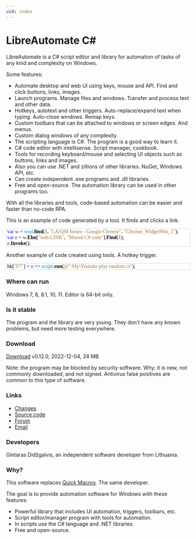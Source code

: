 ```yaml
---
uid: index
---
```


# LibreAutomate C#

LibreAutomate is a C# script editor and library for automation of tasks of any kind and complexity on Windows.

Some features:
- Automate desktop and web UI using keys, mouse and API. Find and click buttons, links, images.
- Launch programs. Manage files and windows. Transfer and process text and other data.
- Hotkeys, autotext and other triggers. Auto-replace/expand text when typing. Auto-close windows. Remap keys.
- Custom toolbars that can be attached to windows or screen edges. And menus.
- Custom dialog windows of any complexity.
- The scripting language is C#. The program is a good way to learn it.
- C# code editor with intellisense. Script manager, cookbook.
- Tools for recording keyboard/mouse and selecting UI objects such as buttons, links and images.
- Also you can use .NET and zillions of other libraries. NuGet, Windows API, etc.
- Can create independent .exe programs and .dll libraries.
- Free and open-source. The automation library can be used in other programs too.

With all the libraries and tools, code-based automation can be easier and faster than no-code RPA.

This is an example of code generated by a tool. It finds and clicks a link.

<pre style='background-color:#FFFFFF;border:#D1D7DC;border-style:solid;border-width:1px;padding-left:2px;line-height:normal;color:black;tab-size:4;font-family:"Consolas";'>
<span style='color:#0000FF'>var</span> <span style='color:#204020'>w</span> <span style='color:#0000FF'>=</span> <span style='color:#0080C0'>wnd</span><span style='color:#0000FF'>.</span><span style='color:#000000;font-weight: bold'>find</span><span style='color:#000000'>(</span><span style='color:#804000'>1</span><span style='color:#000000'>,</span> <span style='color:#A07040'>&quot;LA/QM forum - Google Chrome&quot;</span><span style='color:#000000'>,</span> <span style='color:#A07040'>&quot;Chrome_WidgetWin_1&quot;</span><span style='color:#000000'>);</span>
<span style='color:#0000FF'>var</span> <span style='color:#204020'>e</span> <span style='color:#0000FF'>=</span> <span style='color:#204020'>w</span><span style='color:#0000FF'>.</span><span style='color:#000000;font-weight: bold'>Elm</span><span style='color:#000000'>[</span><span style='color:#A07040'>&quot;web:LINK&quot;</span><span style='color:#000000'>,</span> <span style='color:#A07040'>&quot;Shared C# code&quot;</span><span style='color:#000000'>]</span><span style='color:#0000FF'>.</span><span style='color:#000000;font-weight: bold'>Find</span><span style='color:#000000'>(</span><span style='color:#804000'>1</span><span style='color:#000000'>);</span>
<span style='color:#204020'>e</span><span style='color:#0000FF'>.</span><span style='color:#000000;font-weight: bold'>Invoke</span><span style='color:#000000'>();</span>
</pre>

Another example of code created using tools. A hotkey trigger.

<pre style='background-color:#FFFFFF;border:#D1D7DC;border-style:solid;border-width:1px;padding-left:2px;line-height:normal;color:black;tab-size:4;font-family:"Consolas";'>
hk<span style='color:#000000'>[</span><span style='color:#A07040'>&quot;F7&quot;</span><span style='color:#000000'>]</span> <span style='color:#0000FF'>=</span> <span style='color:#204020'>o</span> <span style='color:#0000FF'>=&gt;</span> <span style='color:#0080C0'>script</span><span style='color:#0000FF'>.</span><span style='color:#000000;font-weight: bold'>run</span><span style='color:#000000'>(</span><span style='color:#A07040'>@&quot;\My\Youtube play random.cs&quot;</span><span style='color:#000000'>);</span>
</pre>

### Where can run
Windows 7, 8, 8.1, 10, 11. Editor is 64-bit only.

### Is it stable
The program and the library are very young. They don't have any known problems, but need more testing everywhere.

### Download
[Download](https://www.libreautomate.com/LibreAutomateSetup.exe) v0.12.0, 2022-12-04, 24 MB

Note: the program may be blocked by security software. Why: it is new, not commonly downloaded, and not signed. Antivirus false positives are common to this type of software.

### Links
- [Changes](https://github.com/qgindi/LibreAutomate/blob/master/Other/DocFX/_doc/changes/)
- [Source code](https://github.com/qgindi/LibreAutomate)
- [Forum](https://www.libreautomate.com/forum/)
- [Email](mailto:support@quickmacros.com)

### Developers

Gintaras Didžgalvis, an independent software developer from Lithuania.

### Why?

This software replaces [Quick Macros](xref:qm2). The same developer.

The goal is to provide automation software for Windows with these features:
- Powerful library that includes UI automation, triggers, toolbars, etc.
- Script editor/manager program with tools for automation.
- In scripts use the C# language and .NET libraries.
- Free and open-source.

